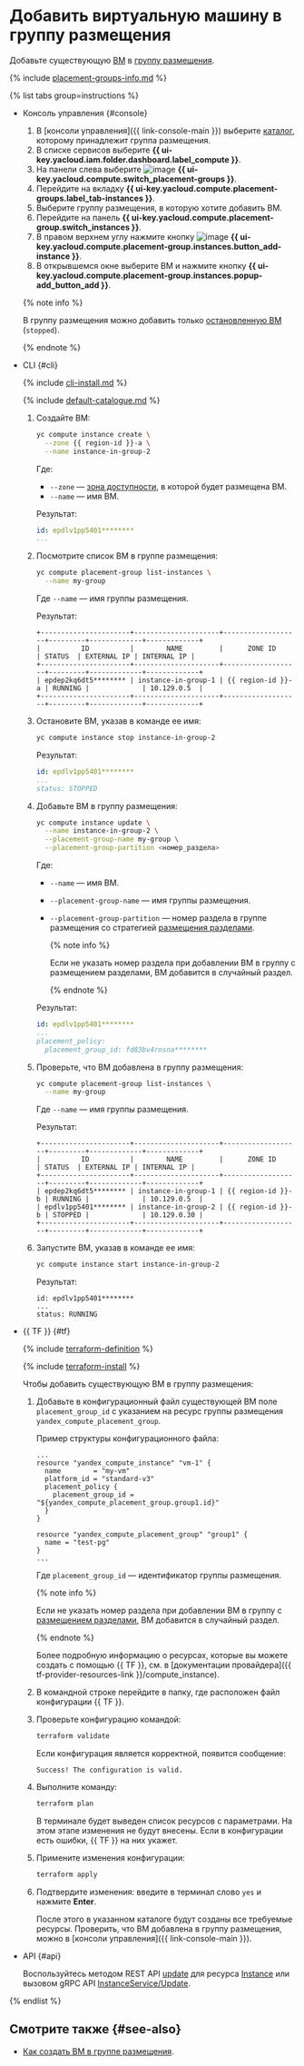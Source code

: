 # Добавить виртуальную машину в группу размещения

Добавьте существующую [ВМ](../../concepts/vm.md) в [группу размещения](../../concepts/placement-groups.md).

{% include [placement-groups-info.md](../../../_includes/compute/placement-groups-info.md) %}

{% list tabs group=instructions %}

- Консоль управления {#console}

  1. В [консоли управления]({{ link-console-main }}) выберите [каталог](../../../resource-manager/concepts/resources-hierarchy.md#folder), которому принадлежит группа размещения.
  1. В списке сервисов выберите **{{ ui-key.yacloud.iam.folder.dashboard.label_compute }}**.
  1. На панели слева выберите ![image](../../../_assets/compute/group-placement-pic.svg) **{{ ui-key.yacloud.compute.switch_placement-groups }}**.
  1. Перейдите на вкладку **{{ ui-key.yacloud.compute.placement-groups.label_tab-instances }}**.
  1. Выберите группу размещения, в которую хотите добавить ВМ.
  1. Перейдите на панель **{{ ui-key.yacloud.compute.placement-group.switch_instances }}**.
  1. В правом верхнем углу нажмите кнопку ![image](../../../_assets/plus-sign.svg) **{{ ui-key.yacloud.compute.placement-group.instances.button_add-instance }}**.
  1. В открывшемся окне выберите ВМ и нажмите кнопку **{{ ui-key.yacloud.compute.placement-group.instances.popup-add_button_add }}**.

  {% note info %}

  В группу размещения можно добавить только [остановленную ВМ](../../concepts/vm-statuses.md) (`stopped`).

  {% endnote %}

- CLI {#cli}

  {% include [cli-install.md](../../../_includes/cli-install.md) %}

  {% include [default-catalogue.md](../../../_includes/default-catalogue.md) %}

  1. Создайте ВМ:

     ```bash
     yc compute instance create \
       --zone {{ region-id }}-a \
       --name instance-in-group-2
     ```

     Где:
     * `--zone` — [зона доступности](../../../overview/concepts/geo-scope.md), в которой будет размещена ВМ.
     * `--name` — имя ВМ.

     Результат:

     ```yaml
     id: epdlv1pp5401********
     ...
     ```

  1. Посмотрите список ВМ в группе размещения:

     ```bash
     yc compute placement-group list-instances \
       --name my-group
     ```

     Где `--name` — имя группы размещения.

     Результат:

     ```text
     +----------------------+---------------------+-------------------+---------+-------------+-------------+
     |          ID          |        NAME         |      ZONE ID      | STATUS  | EXTERNAL IP | INTERNAL IP |
     +----------------------+---------------------+-------------------+---------+-------------+-------------+
     | epdep2kq6dt5******** | instance-in-group-1 | {{ region-id }}-a | RUNNING |             | 10.129.0.5  |
     +----------------------+---------------------+-------------------+---------+-------------+-------------+
     ```

  1. Остановите ВМ, указав в команде ее имя:

     ```bash
     yc compute instance stop instance-in-group-2
     ```

     Результат:

     ```yaml
     id: epdlv1pp5401********
     ...
     status: STOPPED
     ```

  1. Добавьте ВМ в группу размещения:

     ```bash
     yc compute instance update \
       --name instance-in-group-2 \
       --placement-group-name my-group \
       --placement-group-partition <номер_раздела>
     ```

     Где:
     * `--name` — имя ВМ.
     * `--placement-group-name` — имя группы размещения.
     * `--placement-group-partition` — номер раздела в группе размещения со стратегией [размещения разделами](../../concepts/placement-groups.md#partition).

       {% note info %}

       Если не указать номер раздела при добавлении ВМ в группу с размещением разделами, ВМ добавится в случайный раздел.

       {% endnote %}

     Результат:

     ```yaml
     id: epdlv1pp5401********
     ...
     placement_policy:
       placement_group_id: fd83bv4rnsna********
     ```

  1. Проверьте, что ВМ добавлена в группу размещения:

     ```bash
     yc compute placement-group list-instances \
       --name my-group
     ```

     Где `--name` — имя группы размещения.

     Результат:

     ```text
     +----------------------+---------------------+-------------------+---------+-------------+-------------+
     |          ID          |        NAME         |      ZONE ID      | STATUS  | EXTERNAL IP | INTERNAL IP |
     +----------------------+---------------------+-------------------+---------+-------------+-------------+
     | epdep2kq6dt5******** | instance-in-group-1 | {{ region-id }}-b | RUNNING |             | 10.129.0.5  |
     | epdlv1pp5401******** | instance-in-group-2 | {{ region-id }}-b | STOPPED |             | 10.129.0.30 |
     +----------------------+---------------------+-------------------+---------+-------------+-------------+
     ```

  1. Запустите ВМ, указав в команде ее имя:

     ```bash
     yc compute instance start instance-in-group-2
     ```

     Результат:

     ```text
     id: epdlv1pp5401********
     ...
     status: RUNNING
     ```

- {{ TF }} {#tf}

  {% include [terraform-definition](../../../_tutorials/_tutorials_includes/terraform-definition.md) %}

  {% include [terraform-install](../../../_includes/terraform-install.md) %}

  Чтобы добавить существующую ВМ в группу размещения:
  1. Добавьте в конфигурационный файл существующей ВМ поле `placement_group_id` с указанием на ресурс группы размещения `yandex_compute_placement_group`.

     Пример структуры конфигурационного файла:

     ```hcl
     ...
     resource "yandex_compute_instance" "vm-1" {
       name        = "my-vm"
       platform_id = "standard-v3"
       placement_policy {
         placement_group_id = "${yandex_compute_placement_group.group1.id}"
       }
     }

     resource "yandex_compute_placement_group" "group1" {
       name = "test-pg"
     }
     ...
     ```

     Где `placement_group_id` — идентификатор группы размещения.

     {% note info %}

     Если не указать номер раздела при добавлении ВМ в группу с [размещением разделами](../../concepts/placement-groups.md#partition), ВМ добавится в случайный раздел.

     {% endnote %}

     Более подробную информацию о ресурсах, которые вы можете создать с помощью {{ TF }}, см. в [документации провайдера]({{ tf-provider-resources-link }}/compute_instance).
  1. В командной строке перейдите в папку, где расположен файл конфигурации {{ TF }}.
  1. Проверьте конфигурацию командой:

     ```bash
     terraform validate
     ```

     Если конфигурация является корректной, появится сообщение:

     ```text
     Success! The configuration is valid.
     ```

  1. Выполните команду:

     ```bash
     terraform plan
     ```

     В терминале будет выведен список ресурсов с параметрами. На этом этапе изменения не будут внесены. Если в конфигурации есть ошибки, {{ TF }} на них укажет.
  1. Примените изменения конфигурации:

     ```bash
     terraform apply
     ```

  1. Подтвердите изменения: введите в терминал слово `yes` и нажмите **Enter**.

     После этого в указанном каталоге будут созданы все требуемые ресурсы. Проверить, что ВМ добавлена в группу размещения, можно в [консоли управления]({{ link-console-main }}).

- API {#api}

  Воспользуйтесь методом REST API [update](../../api-ref/Instance/update.md) для ресурса [Instance](../../api-ref/Instance/index.md) или вызовом gRPC API [InstanceService/Update](../../api-ref/grpc/instance_service.md#Update).

{% endlist %}

## Смотрите также {#see-also}

* [Как создать ВМ в группе размещения](create-vm-in-pg.md).